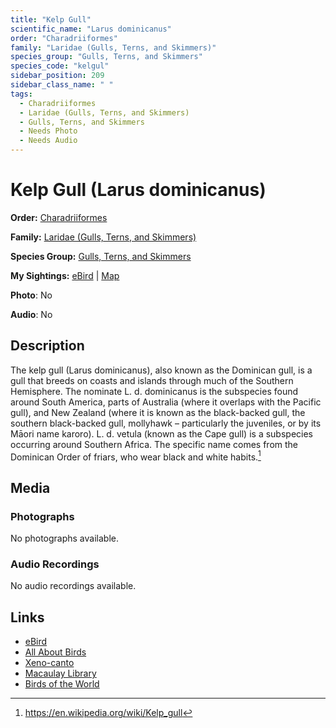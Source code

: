 ```yaml
---
title: "Kelp Gull"
scientific_name: "Larus dominicanus"
order: "Charadriiformes"
family: "Laridae (Gulls, Terns, and Skimmers)"
species_group: "Gulls, Terns, and Skimmers"
species_code: "kelgul"
sidebar_position: 209
sidebar_class_name: " "
tags: 
  - Charadriiformes
  - Laridae (Gulls, Terns, and Skimmers)
  - Gulls, Terns, and Skimmers
  - Needs Photo
  - Needs Audio
---
```


# Kelp Gull (Larus dominicanus)

**Order:** [Charadriiformes](/tags/charadriiformes)

**Family:** [Laridae (Gulls, Terns, and Skimmers)](/tags/laridae-gulls-terns-and-skimmers)

**Species Group:** [Gulls, Terns, and Skimmers](/tags/gulls-terns-and-skimmers)

**My Sightings:** [eBird](https://ebird.org/lifelist?r=world&time=life&spp=kelgul) | [Map](/map?species_code=kelgul)

**Photo**: No 

**Audio**: No

## Description
The  kelp gull (Larus dominicanus), also known as the Dominican gull, is a gull that breeds on coasts and islands through much of the Southern Hemisphere. The nominate L. d. dominicanus is the subspecies found around South America, parts of Australia (where it overlaps with the Pacific gull), and New Zealand (where it is known as the black-backed gull, the southern black-backed gull, mollyhawk – particularly the juveniles, or by its Māori name karoro). L. d. vetula (known as the Cape gull) is a subspecies occurring around Southern Africa.
The specific name comes from the Dominican Order of friars, who wear black and white habits.[^1]

[^1]: https://en.wikipedia.org/wiki/Kelp_gull

## Media
### Photographs
No photographs available.

### Audio Recordings
No audio recordings available.

## Links
* [eBird](https://ebird.org/species/kelgul) 
* [All About Birds](https://www.allaboutbirds.org/guide/kelgul) 
* [Xeno-canto](https://www.xeno-canto.org/species/larus-dominicanus) 
* [Macaulay Library](https://search.macaulaylibrary.org/catalog?taxonCode=kelgul&sort=rating_rank_desc)
* [Birds of the World](https://birdsoftheworld.org/bow/species/kelgul)
